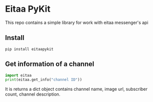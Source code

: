 # Eitaa PyKit
This repo contains a simple library for work with eitaa messenger's api

## Install
```
pip install eitaapykit
```

## Get information of a channel
```py
import eitaa
print(eitaa.get_info("channel ID"))
```
It is returns a dict object contains channel name, image url, subscriber count, channel description.
